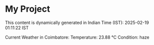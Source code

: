 # My Project

This content is dynamically generated in Indian Time (IST): 2025-02-19 01:11:22 IST


Current Weather in Coimbatore:
Temperature: 23.88 °C
Condition: haze
